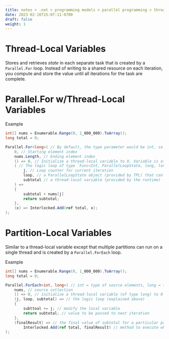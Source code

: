 ```yaml
---
title: notes > .net > programming models > parallel programming > thread local and partition local variables
date: 2023-02-16T15:07:11-0700
draft: false
weight: 1
---
```

# Thread-Local Variables
Stores and retrieves *state* in each separate task that is created by a `Parallel.For` loop. Instead of writing to a shared resource on each iteration, you compute and store the value until all iterations for the task are complete.

# Parallel.For w/Thread-Local Variables
Example
```cs
int[] nums = Enumerable.Range(0, 1_000_000).ToArray();
long total = 0;

Parallel.For<long>( // By default, the type parameter would be int, so this makes it `long`
    0, // Starting element index
    nums.Length, // Ending element index
    () => 0, // Initialize a thread-local variable to 0. Variable is of type `long`.
    ( // The logic loop of type `Func<Int, ParallelLoopState, long, long>` as a delegate or lambda.
        j, // Loop counter for current iteration
        loop, // a ParallelLoopState object (provided by TPL) that can be used to break out of the loop
        subtotal // a thread-local variable (provided by the runtime)
    ) =>
    {
        subtotal + nums[j]
        return subtotal;
    },
    (x) => Interlocked.Add(ref total, x);
);
```
# Partition-Local Variables
Similar to a thread-local variable except that multiple partitions can run on a single thread and is created by a `Parallel.ForEach` loop.

Example
```cs
int[] nums = Enumerable.Range(0, 1_000_000).ToArray();
long total = 0;

Parallel.ForEach<int, long>( // int = type of source elements, long = type of thread-local variable
    nums, // source collection
    () => 0, // initialize a thread-local variable (of type long) to 0
    (j, loop, subtotal) => // the logic loop (explained above)
    {
        subttoal += j; // modify the local variable
        return subtotal; // value to be passed to next iteration
    },
    (finalResult) => // the final value of subtotal for a particular partition
        Interlocked.Add(ref total, finalResult) // method to execute when each partition completes
);
```
